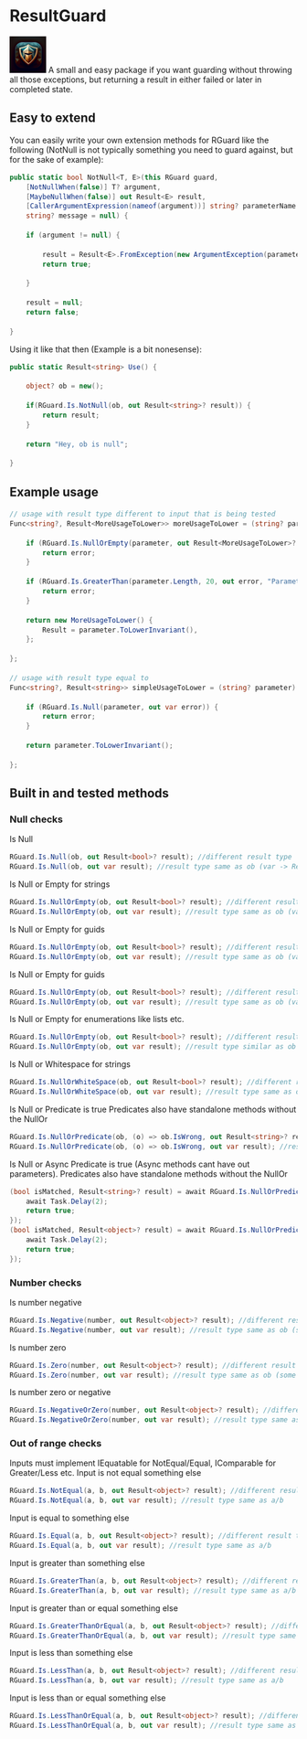 # ResultGuard
<img src="https://github.com/MarvinDrude/ResultGuard/blob/master/ResultGuard/Resources/icon.png" width="64" height="64">
A small and easy package if you want guarding without throwing all those exceptions, but returning a result in either failed or later in completed state.

## Easy to extend
You can easily write your own extension methods for RGuard like the following (NotNull is not typically something you need to guard against, but for the sake of example):
```csharp
public static bool NotNull<T, E>(this RGuard guard,
    [NotNullWhen(false)] T? argument,
    [MaybeNullWhen(false)] out Result<E> result,
    [CallerArgumentExpression(nameof(argument))] string? parameterName = null,
    string? message = null) {

    if (argument != null) {

        result = Result<E>.FromException(new ArgumentException(parameterName, message));
        return true;

    }

    result = null;
    return false;

}
```

Using it like that then (Example is a bit nonesense):
```csharp
public static Result<string> Use() {

    object? ob = new();

    if(RGuard.Is.NotNull(ob, out Result<string>? result)) {
        return result;
    }

    return "Hey, ob is null";

}
```

## Example usage
```csharp
// usage with result type different to input that is being tested
Func<string?, Result<MoreUsageToLower>> moreUsageToLower = (string? parameter) => {

    if (RGuard.Is.NullOrEmpty(parameter, out Result<MoreUsageToLower>? error)) {
        return error;
    }

    if (RGuard.Is.GreaterThan(parameter.Length, 20, out error, "ParameterName", "Parameter is longer than 20 characters.")) {
        return error;
    }

    return new MoreUsageToLower() {
        Result = parameter.ToLowerInvariant(),
    };

};

// usage with result type equal to 
Func<string?, Result<string>> simpleUsageToLower = (string? parameter) => {

    if (RGuard.Is.Null(parameter, out var error)) {
        return error;
    }

    return parameter.ToLowerInvariant();

};
```

## Built in and tested methods
### Null checks
Is Null
```csharp
RGuard.Is.Null(ob, out Result<bool>? result); //different result type
RGuard.Is.Null(ob, out var result); //result type same as ob (var -> Result<object>? if ob was object)
```
Is Null or Empty for strings
```csharp
RGuard.Is.NullOrEmpty(ob, out Result<bool>? result); //different result type
RGuard.Is.NullOrEmpty(ob, out var result); //result type same as ob (var -> Result<string>? if ob is string)
```
Is Null or Empty for guids
```csharp
RGuard.Is.NullOrEmpty(ob, out Result<bool>? result); //different result type
RGuard.Is.NullOrEmpty(ob, out var result); //result type same as ob (var -> Result<Guid>? if ob is guid)
```
Is Null or Empty for guids
```csharp
RGuard.Is.NullOrEmpty(ob, out Result<bool>? result); //different result type
RGuard.Is.NullOrEmpty(ob, out var result); //result type same as ob (var -> Result<Guid>? if ob is guid)
```
Is Null or Empty for enumerations like lists etc.
```csharp
RGuard.Is.NullOrEmpty(ob, out Result<bool>? result); //different result type
RGuard.Is.NullOrEmpty(ob, out var result); //result type similar as ob (var -> Result<IEnumerable<T>>)
```
Is Null or Whitespace for strings
```csharp
RGuard.Is.NullOrWhiteSpace(ob, out Result<bool>? result); //different result type
RGuard.Is.NullOrWhiteSpace(ob, out var result); //result type same as ob
```
Is Null or Predicate is true
Predicates also have standalone methods without the NullOr
```csharp
RGuard.Is.NullOrPredicate(ob, (o) => ob.IsWrong, out Result<string>? result); //different result type
RGuard.Is.NullOrPredicate(ob, (o) => ob.IsWrong, out var result); //result type same as ob
```
Is Null or Async Predicate is true (Async methods cant have out parameters).
Predicates also have standalone methods without the NullOr
```csharp
(bool isMatched, Result<string>? result) = await RGuard.Is.NullOrPredicateAsync<object, string>(ob, async (o) => {
    await Task.Delay(2);
    return true;
});
(bool isMatched, Result<object>? result) = await RGuard.Is.NullOrPredicateAsync(ob, async (o) => {
    await Task.Delay(2);
    return true;
});
```
### Number checks
Is number negative
```csharp
RGuard.Is.Negative(number, out Result<object>? result); //different result type
RGuard.Is.Negative(number, out var result); //result type same as ob (some number type like long etc)
```
Is number zero
```csharp
RGuard.Is.Zero(number, out Result<object>? result); //different result type
RGuard.Is.Zero(number, out var result); //result type same as ob (some number type like long etc)
```
Is number zero or negative
```csharp
RGuard.Is.NegativeOrZero(number, out Result<object>? result); //different result type
RGuard.Is.NegativeOrZero(number, out var result); //result type same as ob (some number type like long etc)
```
### Out of range checks
Inputs must implement IEquatable<T> for NotEqual/Equal, IComparable<T> for Greater/Less etc.
Input is not equal something else
```csharp
RGuard.Is.NotEqual(a, b, out Result<object>? result); //different result type
RGuard.Is.NotEqual(a, b, out var result); //result type same as a/b
```
Input is equal to something else
```csharp
RGuard.Is.Equal(a, b, out Result<object>? result); //different result type
RGuard.Is.Equal(a, b, out var result); //result type same as a/b
```
Input is greater than something else
```csharp
RGuard.Is.GreaterThan(a, b, out Result<object>? result); //different result type
RGuard.Is.GreaterThan(a, b, out var result); //result type same as a/b
```
Input is greater than or equal something else
```csharp
RGuard.Is.GreaterThanOrEqual(a, b, out Result<object>? result); //different result type
RGuard.Is.GreaterThanOrEqual(a, b, out var result); //result type same as a/b
```
Input is less than something else
```csharp
RGuard.Is.LessThan(a, b, out Result<object>? result); //different result type
RGuard.Is.LessThan(a, b, out var result); //result type same as a/b
```
Input is less than or equal something else
```csharp
RGuard.Is.LessThanOrEqual(a, b, out Result<object>? result); //different result type
RGuard.Is.LessThanOrEqual(a, b, out var result); //result type same as a/b
```
